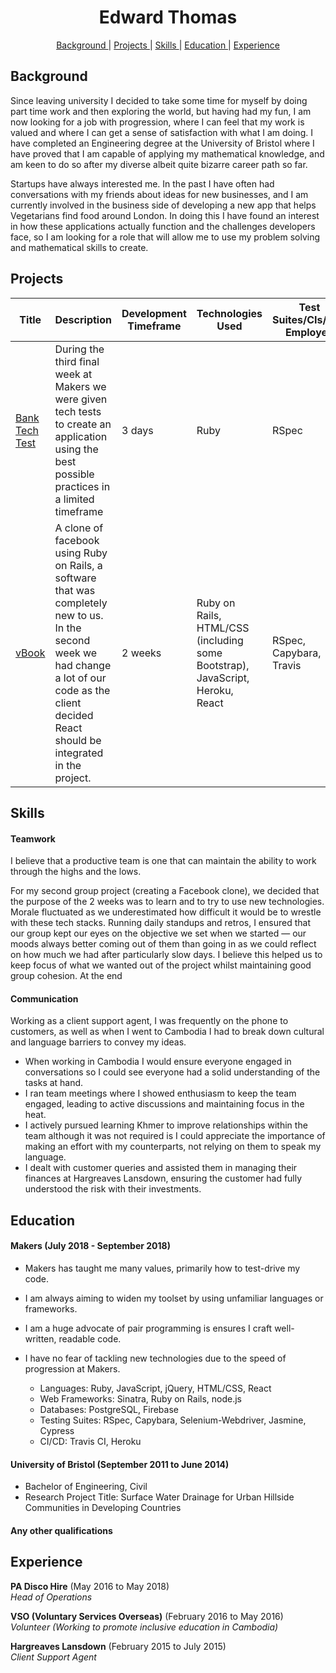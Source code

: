 <h1 align="center">Edward Thomas</h1>

<div align="center">

[Background ](#background) |
[Projects ](#projects) |
[Skills ](#skills) |
[Education ](#education) |
[Experience ](#experience)

</div>

## Background

Since leaving university I decided to take some time for myself by doing part time work and then exploring the world, but having had my fun, I am now looking for a job with progression, where I can feel that my work is valued and where I can get a sense of satisfaction with what I am doing. I have completed an Engineering degree at the University of Bristol where I have proved that I am capable of applying my mathematical knowledge, and am keen to do so after my diverse albeit quite bizarre career path so far.

Startups have always interested me. In the past I have often had conversations with my friends about ideas for new businesses, and I am currently involved in the business side of developing a new app that helps Vegetarians find food around London. In doing this I have found an interest in how these applications actually function and the challenges developers face, so I am looking for a role that will allow me to use my problem solving and mathematical skills to create.

## Projects
| Title | Description | Development Timeframe | Technologies Used | Test Suites/CIs/CDs Employed |
|--|--|--|--|--|
| [Bank Tech Test](https://github.com/edthomas93/bank-tech-test) | During the third final week at Makers we were given tech tests to create an application using the best possible practices in a limited timeframe | 3 days | Ruby | RSpec |
| [vBook](https://github.com/Team-Visage/vBook) | A clone of facebook using Ruby on Rails, a software that was completely new to us. In the second week we had change a lot of our code as the client decided React should be integrated in the project. | 2 weeks | Ruby on Rails, HTML/CSS (including some Bootstrap), JavaScript, Heroku, React | RSpec, Capybara, Travis |

## Skills

#### Teamwork

I believe that a productive team is one that can maintain the ability to work through the highs and the lows.

For my second group project (creating a Facebook clone), we decided that the purpose of the 2 weeks was to learn and to try to use new technologies. Morale fluctuated as we underestimated how difficult it would be to wrestle with these tech stacks. Running daily standups and retros, I ensured that our group kept our eyes on the objective we set when we started — our moods always better coming out of them than going in as we could reflect on how much we had after particularly slow days. I believe this helped us to keep focus of what we wanted out of the project whilst maintaining good group cohesion. At the end

#### Communication

Working as a client support agent, I was frequently on the phone to customers, as well as when I went to Cambodia I had to break down cultural and language barriers to convey my ideas.

- When working in Cambodia I would ensure everyone engaged in conversations so I could see everyone had a solid understanding of the tasks at hand.
- I ran team meetings where I showed enthusiasm to keep the team engaged, leading to active discussions and maintaining focus in the heat.
- I actively pursued learning Khmer to improve relationships within the team although it was not required is I could appreciate the importance of making an effort with my counterparts, not relying on them to speak my language.
- I dealt with customer queries and assisted them in managing their finances at Hargreaves Lansdown, ensuring the customer had fully understood the risk with their investments.

## Education

#### Makers (July 2018 - September 2018)

- Makers has taught me many values, primarily how to test-drive my code.
- I am always aiming to widen my toolset by using unfamiliar languages or frameworks.
- I am a huge advocate of pair programming is ensures I craft well-written, readable code.
- I have no fear of tackling new technologies due to the speed of progression at Makers.

    - Languages: Ruby, JavaScript, jQuery, HTML/CSS, React
    - Web Frameworks: Sinatra, Ruby on Rails, node.js
    - Databases: PostgreSQL, Firebase
    - Testing Suites: RSpec, Capybara, Selenium-Webdriver, Jasmine, Cypress
    - CI/CD: Travis CI, Heroku
    
#### University of Bristol (September 2011 to June 2014)

- Bachelor of Engineering, Civil
- Research Project Title: Surface Water Drainage for Urban Hillside Communities in Developing Countries

#### Any other qualifications

## Experience

**PA Disco Hire** (May 2016 to May 2018)   
*Head of Operations*

**VSO (Voluntary Services Overseas)** (February 2016 to May 2016)   
*Volunteer (Working to promote inclusive education in Cambodia)*

**Hargreaves Lansdown** (February 2015 to July 2015)    
*Client Support Agent*
